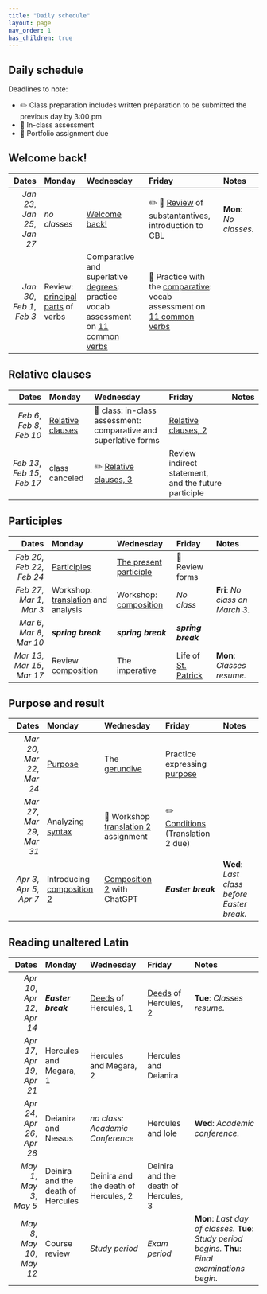 ```yaml
---
title: "Daily schedule"
layout: page
nav_order: 1
has_children: true
---
```


## Daily schedule

Deadlines to note:


- ✏️ Class preparation includes written preparation to be submitted the previous day by 3:00 pm
- 🔬 In-class assessment
- 📜  Portfolio assignment due





## Welcome back!

| Dates | Monday | Wednesday | Friday | Notes |
| ---: | :--- | :--- | :--- | :--- |
| *Jan 23*, *Jan 25*, *Jan 27* | *no classes* | [Welcome back!](../assignments/welcomeback/)  | ✏️ 🔬 [Review](../assignments/review1/) of substantantives, introduction to CBL | **Mon**: *No classes.* |
| *Jan 30*, *Feb 1*, *Feb 3* | Review: [principal parts](../assignments/verbs/) of verbs |  Comparative and superlative [degrees](../assignments/degrees/): practice vocab assessment on [11 common verbs](https://neelsmith.github.io/latin102/review/verbs1/) | 🔬 Practice with the [comparative](../assignments/comparative/): vocab assessment on [11 common verbs](https://neelsmith.github.io/latin102/review/verbs1/) |  |

## Relative clauses

| Dates | Monday | Wednesday | Friday | Notes |
| ---: | :--- | :--- | :--- | :--- |
| *Feb 6*, *Feb 8*, *Feb 10* | [Relative clauses](../assignments/relative/) | 🔬 class: in-class assessment: comparative and superlative forms | [Relative clauses, 2](../assignments/relative2/) |  |
| *Feb 13*, *Feb 15*, *Feb 17* | class canceled | ✏️ [Relative clauses, 3](../assignments/relative3/) | Review indirect statement, and the future participle |  |

## Participles

| Dates | Monday | Wednesday | Friday | Notes |
| ---: | :--- | :--- | :--- | :--- |
| *Feb 20*, *Feb 22*, *Feb 24* | [Participles](../assignments/participles1/) | [The present participle](../assignments/presentparticiple/) | 🔬 Review forms |  |
| *Feb 27*, *Mar 1*, *Mar 3* | Workshop: [translation](../assignments/translation1/) and analysis | Workshop: [composition](../assignments/composition1/) | *No class* | **Fri**: *No class on March 3.* |
| *Mar 6*, *Mar 8*, *Mar 10* | ***spring break*** | ***spring break*** | ***spring break*** |  |
| *Mar 13*, *Mar 15*, *Mar 17* | Review [composition](../assignments/composition1/) | The [imperative](../assignments/imperative/) | Life of [St. Patrick](../assignments/patrick/) | **Mon**: *Classes resume.* |

## Purpose and result

| Dates | Monday | Wednesday | Friday | Notes |
| ---: | :--- | :--- | :--- | :--- |
| *Mar 20*, *Mar 22*, *Mar 24* | [Purpose](../assignments/purpose/) | The [gerundive](../assignments/gerundive/) | Practice expressing [purpose](../assignments/purpose-practice/) |  |
| *Mar 27*, *Mar 29*, *Mar 31* | Analyzing [syntax](../assignments/syntax-analysis/) | 🔬 Workshop [translation 2](../assignments/translation2/) assignment | ✏️ [Conditions](../assignments/conditions/) (Translation 2 due) |  |
| *Apr 3*, *Apr 5*, *Apr 7* | Introducing [composition 2](../assignments/composition2/) | [Composition 2](../assignments/latinchat/) with ChatGPT | ***Easter break*** | **Wed**: *Last class before Easter break.* |

## Reading unaltered Latin

| Dates | Monday | Wednesday | Friday | Notes |
| ---: | :--- | :--- | :--- | :--- |
| *Apr 10*, *Apr 12*, *Apr 14* | ***Easter break*** | [Deeds](../assignments/deeds1/) of Hercules, 1 | [Deeds](../assignments/deeds2/) of Hercules, 2 | **Tue**: *Classes resume.* |
| *Apr 17*, *Apr 19*, *Apr 21* | Hercules and Megara, 1 | Hercules and Megara, 2 | Hercules and Deianira |  |
| *Apr 24*, *Apr 26*, *Apr 28* | Deianira and Nessus | *no class: Academic Conference* | Hercules and Iole | **Wed**: *Academic conference.* |
| *May 1*, *May 3*, *May 5* | Deinira and the death of Hercules | Deinira and the death of Hercules, 2  | Deinira and the death of Hercules, 3 |  |
| *May 8*, *May 10*, *May 12* | Course review | *Study period* | *Exam period* | **Mon**: *Last day of classes.* **Tue**: *Study period begins.* **Thu**: *Final examinations begin.* |